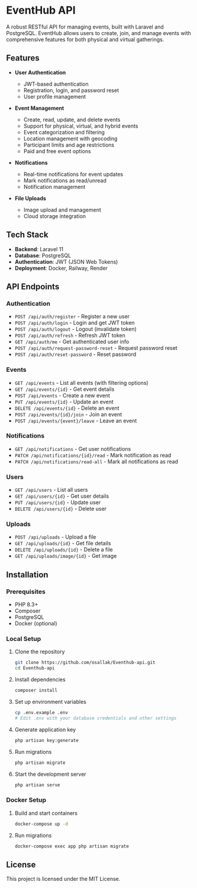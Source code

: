 # EventHub API

A robust RESTful API for managing events, built with Laravel and PostgreSQL. EventHub allows users to create, join, and manage events with comprehensive features for both physical and virtual gatherings.

## Features

- **User Authentication**

  - JWT-based authentication
  - Registration, login, and password reset
  - User profile management

- **Event Management**

  - Create, read, update, and delete events
  - Support for physical, virtual, and hybrid events
  - Event categorization and filtering
  - Location management with geocoding
  - Participant limits and age restrictions
  - Paid and free event options

- **Notifications**

  - Real-time notifications for event updates
  - Mark notifications as read/unread
  - Notification management

- **File Uploads**
  - Image upload and management
  - Cloud storage integration

## Tech Stack

- **Backend**: Laravel 11
- **Database**: PostgreSQL
- **Authentication**: JWT (JSON Web Tokens)
- **Deployment**: Docker, Railway, Render

## API Endpoints

### Authentication

- `POST /api/auth/register` - Register a new user
- `POST /api/auth/login` - Login and get JWT token
- `POST /api/auth/logout` - Logout (invalidate token)
- `POST /api/auth/refresh` - Refresh JWT token
- `GET /api/auth/me` - Get authenticated user info
- `POST /api/auth/request-password-reset` - Request password reset
- `POST /api/auth/reset-password` - Reset password

### Events

- `GET /api/events` - List all events (with filtering options)
- `GET /api/events/{id}` - Get event details
- `POST /api/events` - Create a new event
- `PUT /api/events/{id}` - Update an event
- `DELETE /api/events/{id}` - Delete an event
- `POST /api/events/{id}/join` - Join an event
- `POST /api/events/{event}/leave` - Leave an event

### Notifications

- `GET /api/notifications` - Get user notifications
- `PATCH /api/notifications/{id}/read` - Mark notification as read
- `PATCH /api/notifications/read-all` - Mark all notifications as read

### Users

- `GET /api/users` - List all users
- `GET /api/users/{id}` - Get user details
- `PUT /api/users/{id}` - Update user
- `DELETE /api/users/{id}` - Delete user

### Uploads

- `POST /api/uploads` - Upload a file
- `GET /api/uploads/{id}` - Get file details
- `DELETE /api/uploads/{id}` - Delete a file
- `GET /api/uploads/image/{id}` - Get image

## Installation

### Prerequisites

- PHP 8.3+
- Composer
- PostgreSQL
- Docker (optional)

### Local Setup

1. Clone the repository

   ```bash
   git clone https://github.com/osallak/Eventhub-api.git
   cd Eventhub-api
   ```

2. Install dependencies

   ```bash
   composer install
   ```

3. Set up environment variables

   ```bash
   cp .env.example .env
   # Edit .env with your database credentials and other settings
   ```

4. Generate application key

   ```bash
   php artisan key:generate
   ```

5. Run migrations

   ```bash
   php artisan migrate
   ```

6. Start the development server
   ```bash
   php artisan serve
   ```

### Docker Setup

1. Build and start containers

   ```bash
   docker-compose up -d
   ```

2. Run migrations
   ```bash
   docker-compose exec app php artisan migrate
   ```

## License

This project is licensed under the MIT License.
